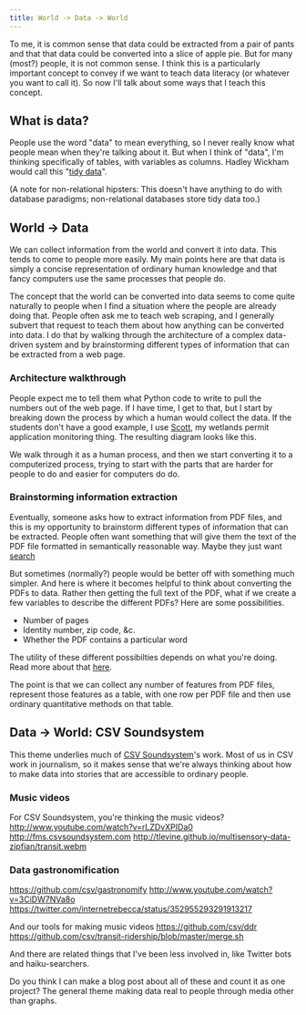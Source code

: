 ```yaml
---
title: World -> Data -> World
---
```

To me, it is common sense that data could be extracted from a pair
of pants and that that data could be converted into a slice of apple pie.
But for many (most?) people, it is not common sense. I think this is a
particularly important concept to convey if we want to teach data literacy
(or whatever you want to call it). So now I'll talk about some ways that
I teach this concept.

## What is data?
People use the word "data" to mean everything, so I never really know
what people mean when they're talking about it. But when I think of
"data", I'm thinking specifically of tables, with variables as columns.
Hadley Wickham would call this "[tidy data](http://vita.had.co.nz/papers/tidy-data.pdf)".

(A note for non-relational hipsters: This doesn't have anything to do
with database paradigms; non-relational databases store tidy data too.)

## World -> Data
We can collect information from the world and convert it into data.
This tends to come to people more easily. My main points here are that
data is simply a concise representation of ordinary human knowledge
and that fancy computers use the same processes that people do.

The concept that the world can be converted into data seems to come
quite naturally to people when I find a situation where the people are
already doing that. People often ask me to teach web scraping, and I
generally subvert that request to teach them about how anything can
be converted into data. I do that by walking through the architecture
of a complex data-driven system and by brainstorming different types
of information that can be extracted from a web page.

### Architecture walkthrough
People expect me to tell them what Python code to write to pull the
numbers out of the web page. If I have time, I get to that, but I
start by breaking down the process by which a human would collect the
data. If the students don't have a good example, I use
[Scott](http://scott.thomaslevine.com), my wetlands permit application
monitoring thing. The resulting diagram looks like this.



We walk through it as a human process, and then we start converting
it to a computerized process, trying to start with the parts that are
harder for people to do and easier for computers do do.

### Brainstorming information extraction
Eventually, someone asks how to extract information from PDF files, and
this is my opportunity to brainstorm different types of information that
can be extracted. People often want something that will give them the
text of the PDF file formatted in semantically reasonable way. Maybe they
just want [search](http://communityboostr.org/resource/searching-lots-inconveniently-formatted-files-once)

But sometimes (normally?) people would be better off with something much
simpler. And here is where it becomes helpful to think about converting
the PDFs to data. Rather then getting the full text of the PDF, what if
we create a few variables to describe the different PDFs? Here are some
possibilities.

* Number of pages
* Identity number, zip code, &c.
* Whether the PDF contains a particular word

The utility of these different possibilties depends on what you're doing.
Read more about that [here](/!/parsing-pdfs/).

The point is that we can collect any number of features from PDF files,
represent those features as a table, with one row per PDF file and then
use ordinary quantitative methods on that table.

## Data -> World: CSV Soundsystem
This theme underlies much of [CSV Soundsystem](http://csvsoundsystem.com)'s work.
Most of us in CSV work in journalism, so it makes sense that we're always thinking
about how to make data into stories that are accessible to ordinary people.

### Music videos
For CSV Soundsystem, you're thinking the music videos?
http://www.youtube.com/watch?v=rLZDvXPIDa0
http://fms.csvsoundsystem.com
http://tlevine.github.io/multisensory-data-zipfian/transit.webm

### Data gastronomification
https://github.com/csv/gastronomify
http://www.youtube.com/watch?v=3CiDW7NVa8o
https://twitter.com/internetrebecca/status/352955293291913217

And our tools for making music videos
https://github.com/csv/ddr
https://github.com/csv/transit-ridership/blob/master/merge.sh

And there are related things that I've been less involved in,
like Twitter bots and haiku-searchers.

Do you think I can make a blog post about all of these and count it as one project?
The general theme making data real to people through media other than graphs.

